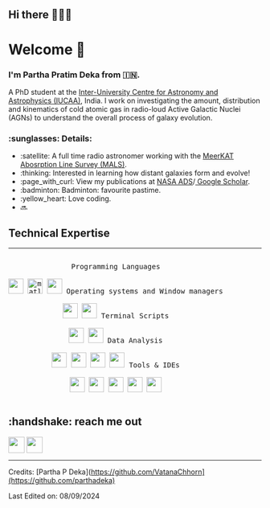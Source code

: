 ## Hi there 🙋🏻‍♂️

# Welcome :pray:

### I'm Partha Pratim Deka from :india:.

A PhD student at the <a href="http://www.hdu.edu.cn](https://www.iucaa.in/en/)">Inter-University Centre for Astronomy and Astrophysics (IUCAA)</a>, India. I work on investigating the amount, distribution and kinematics of cold atomic gas in radio-loud Active Galactic Nuclei (AGNs) to understand the overall process of galaxy evolution.

<h3>:sunglasses: Details:</h3>
    <ul>
    <li>:satellite: A full time radio astronomer working with the <a href="http://www.hdu.edu.cn](https://www.iucaa.in/en/](https://mals.iucaa.in)"> MeerKAT Abosrption Line Survey (MALS)</a>.</li>
    <li>:thinking: Interested in learning how distant galaxies form and evolve!</li>
    <li>:page_with_curl: View my publications at <a href="https://ui.adsabs.harvard.edu/search/filter_author_facet_hier_fq_author=AND&filter_author_facet_hier_fq_author=author_facet_hier%3A%221%2FDeka%2C%20P%2FDeka%2C%20P%20%20P%22&fq=%7B!type%3Daqp%20v%3D%24fq_database%7D&fq=%7B!type%3Daqp%20v%3D%24fq_author%7D&fq_author=(author_facet_hier%3A%221%2FDeka%2C%20P%2FDeka%2C%20P%20%20P%22)&fq_database=(database%3Aastronomy%20OR%20database%3Aphysics)&p_=0&q=%20%20author%3A%22Deka%2C%20P.P.%22&sort=date%20desc%2C%20bibcode%20desc"> NASA ADS</a>/<a href="https://scholar.google.co.in/citations?user=3BvQr9YAAAAJ&hl=en"> Google Scholar</a>. </li>
    <li>:badminton: Badminton: favourite pastime.</li>
    <li>:yellow_heart: Love coding.</li>
    <li>🔜</li>
    </ul>

    

## Technical Expertise

----
<div>
  <p style="display: inline-block;" align="center">
    <kbd>
      <kbd>Programming Languages</kbd>
      <br>
      <br>
      <img width="30px" src="https://cdn.jsdelivr.net/gh/devicons/devicon/icons/python/python-original.svg" />
      <img title="matlab" width="30px" src="https://cdn.jsdelivr.net/gh/devicons/devicon/icons/matlab/matlab-original.svg" />
      <img width="30px" src="https://cdn.jsdelivr.net/gh/devicons/devicon/icons/cplusplus/cplusplus-original.svg" />
   </kbd>
    <kbd>
      <kbd>Operating systems and Window managers</kbd>
      <br>
      <br>
      <img width="30px" src="https://cdn.jsdelivr.net/gh/devicons/devicon/icons/linux/linux-original.svg" />
      <img width="30px" src="https://cdn.jsdelivr.net/gh/devicons/devicon@latest/icons/ubuntu/ubuntu-original.svg" />
    </kbd>
    <kbd>
          <kbd>Terminal Scripts</kbd>
          <br>
          <br>
          <img width="30px" src="https://cdn.jsdelivr.net/gh/devicons/devicon/icons/bash/bash-original.svg" />
          <img width="30px" src="https://cdn.jsdelivr.net/gh/devicons/devicon/icons/vim/vim-original.svg" />
          </kbd>
            <kbd>
          <kbd>Data Analysis</kbd>
          <br>
          <br>
          <img width="30px" src="https://cdn.jsdelivr.net/gh/devicons/devicon/icons/numpy/numpy-original.svg" />
          <img width="30px" src="https://cdn.jsdelivr.net/gh/devicons/devicon/icons/pandas/pandas-original.svg" />
          <img width="30px" src="https://scipy.org/images/logo.svg" />
          <img width="30px" src="https://cdn.jsdelivr.net/gh/devicons/devicon@latest/icons/scikitlearn/scikitlearn-original.svg" />
        </kbd>
        <kbd>
          <kbd>Tools & IDEs</kbd>
          <br>
          <br>
          <img width="30px" src="https://cdn.jsdelivr.net/gh/devicons/devicon/icons/anaconda/anaconda-original.svg" />
          <img width="30px" src="https://cdn.jsdelivr.net/gh/devicons/devicon@latest/icons/spyder/spyder-original.svg" />
          <img width="30px" src="https://cdn.jsdelivr.net/gh/devicons/devicon/icons/jupyter/jupyter-original.svg" />
          <img width="30px" src="https://cdn.jsdelivr.net/gh/devicons/devicon@latest/icons/latex/latex-original.svg" />
          <img width="30px" src="https://cdn.jsdelivr.net/gh/devicons/devicon/icons/ssh/ssh-original.svg" />
      </kbd>
      </p>
    </div>

<h2>:handshake: reach me out </h2>
<a href = 'https://www.linkedin.com/in/eshita-banerjee-6821842b6](https://www.linkedin.com/in/partha-pratim-deka-53723128b/'> <img width = '32px' align= 'center' src="https://raw.githubusercontent.com/rahulbanerjee26/githubAboutMeGenerator/main/icons/linked-in-alt.svg"/></a> 
<a href = 'https://github.com/parthadeka'> <img width = '32px' align= 'center' src="https://raw.githubusercontent.com/rahulbanerjee26/githubAboutMeGenerator/main/icons/github.svg"/></a>



------------------
Credits: [Partha P Deka](https://github.com/VatanaChhorn](https://github.com/parthadeka)

Last Edited on: 08/09/2024
